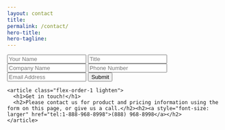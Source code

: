 ```yaml
---
layout: contact
title:
permalink: /contact/
hero-title:
hero-tagline:
---
```



<section class="contact">

  <section>
    <article class="form flex-order-2">
      <form action="https://getsimpleform.com/messages?form_api_token=7f4510769ba69eb6a2c7eb5ae3f27383" method="post">
        <!-- the redirect_to is optional, the form will redirect to the referrer on submission -->
        <input type='hidden' name='redirect_to' value='http://www.resimplifi.com/thanks' />
        <!-- all your input fields here.... -->
        <input type="text" name="contact-name" id="" placeholder="Your Name">
        <input type="text" name="contact-title" id="" placeholder="Title">
        <input type="text" name="company-name" id="" placeholder="Company Name">
        <input type="text" name="contact-phone" id="" placeholder="Phone Number">
        <input type="text" name="contact-email" id="" placeholder="Email Address">
        <input type='submit' value='Submit' />
      </form>
    </article>

    <article class="flex-order-1 lighten">
      <h1>Get in touch!</h1>
      <h2>Please contact us for product and pricing information using the form on this page, or give us a call.</h2><h2><a style="font-size: larger" href="tel:1-888-968-8998">(888) 968-8998</a></h2>
    </article>
  </section>



</section>
